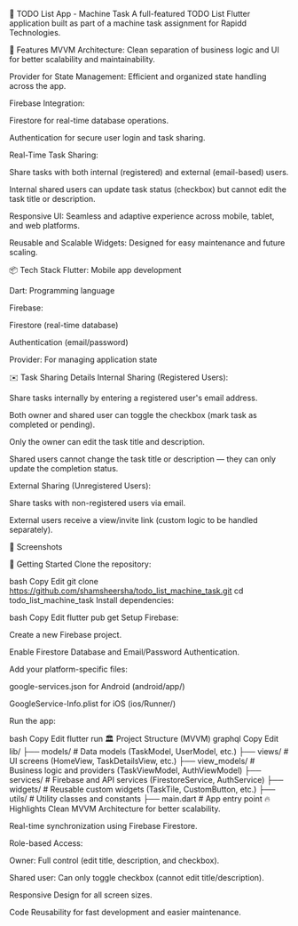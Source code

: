 📝 TODO List App - Machine Task
A full-featured TODO List Flutter application built as part of a machine task assignment for Rapidd Technologies.

🚀 Features
MVVM Architecture: Clean separation of business logic and UI for better scalability and maintainability.

Provider for State Management: Efficient and organized state handling across the app.

Firebase Integration:

Firestore for real-time database operations.

Authentication for secure user login and task sharing.

Real-Time Task Sharing:

Share tasks with both internal (registered) and external (email-based) users.

Internal shared users can update task status (checkbox) but cannot edit the task title or description.

Responsive UI: Seamless and adaptive experience across mobile, tablet, and web platforms.

Reusable and Scalable Widgets: Designed for easy maintenance and future scaling.

📦 Tech Stack
Flutter: Mobile app development

Dart: Programming language

Firebase:

Firestore (real-time database)

Authentication (email/password)

Provider: For managing application state

✉️ Task Sharing Details
Internal Sharing (Registered Users):

Share tasks internally by entering a registered user's email address.

Both owner and shared user can toggle the checkbox (mark task as completed or pending).

Only the owner can edit the task title and description.

Shared users cannot change the task title or description — they can only update the completion status.

External Sharing (Unregistered Users):

Share tasks with non-registered users via email.

External users receive a view/invite link (custom logic to be handled separately).

📱 Screenshots
<!-- Insert your app screenshots here --> <!-- Example: <img src="screenshots/home_screen.png" width="300"> <img src="screenshots/task_details.png" width="300"> -->
🔧 Getting Started
Clone the repository:

bash
Copy
Edit
git clone https://github.com/shamsheersha/todo_list_machine_task.git
cd todo_list_machine_task
Install dependencies:

bash
Copy
Edit
flutter pub get
Setup Firebase:

Create a new Firebase project.

Enable Firestore Database and Email/Password Authentication.

Add your platform-specific files:

google-services.json for Android (android/app/)

GoogleService-Info.plist for iOS (ios/Runner/)

Run the app:

bash
Copy
Edit
flutter run
🏛 Project Structure (MVVM)
graphql
Copy
Edit
lib/
├── models/         # Data models (TaskModel, UserModel, etc.)
├── views/          # UI screens (HomeView, TaskDetailsView, etc.)
├── view_models/    # Business logic and providers (TaskViewModel, AuthViewModel)
├── services/       # Firebase and API services (FirestoreService, AuthService)
├── widgets/        # Reusable custom widgets (TaskTile, CustomButton, etc.)
├── utils/          # Utility classes and constants
├── main.dart       # App entry point
🔥 Highlights
Clean MVVM Architecture for better scalability.

Real-time synchronization using Firebase Firestore.

Role-based Access:

Owner: Full control (edit title, description, and checkbox).

Shared user: Can only toggle checkbox (cannot edit title/description).

Responsive Design for all screen sizes.

Code Reusability for fast development and easier maintenance.
